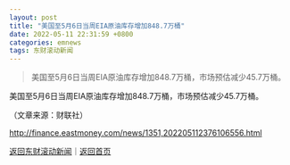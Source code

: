 ```yaml
---
layout: post
title: "美国至5月6日当周EIA原油库存增加848.7万桶"
date: 2022-05-11 22:31:59 +0800
categories: emnews
tags: 东财滚动新闻
---
```

> 美国至5月6日当周EIA原油库存增加848.7万桶，市场预估减少45.7万桶。

<p>美国至5月6日当周EIA原油库存增加848.7万桶，市场预估减少45.7万桶。</p><p class="em_media">（文章来源：财联社）</p>

<http://finance.eastmoney.com/news/1351,202205112376106556.html>

[返回东财滚动新闻](//finews.withounder.com/emnews/)｜[返回首页](//finews.withounder.com/)